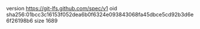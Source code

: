 version https://git-lfs.github.com/spec/v1
oid sha256:01bcc3c16153f052dea6b0f6324e093843068fa45dbce5cd92b3d6e6f26198b6
size 1689
